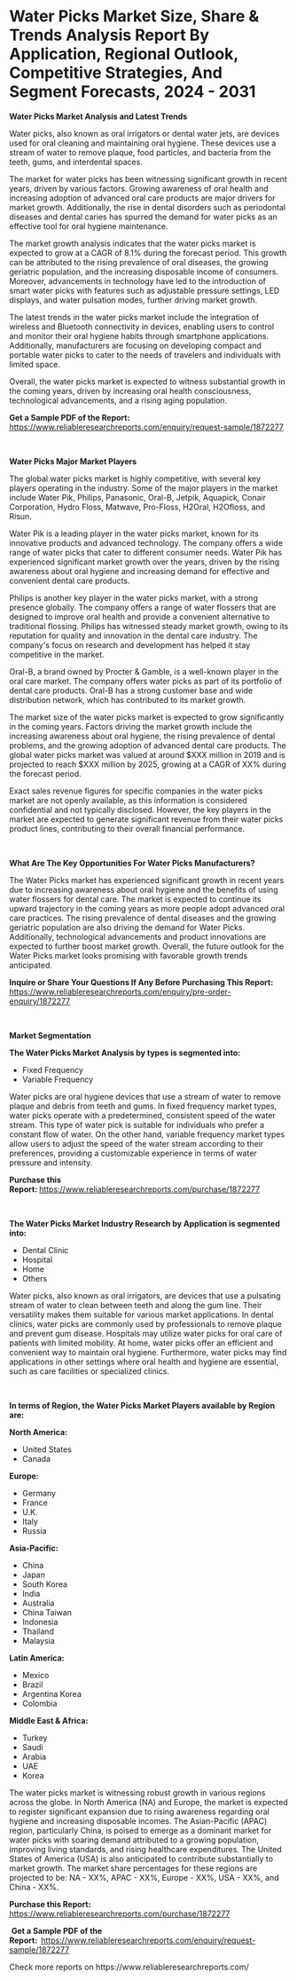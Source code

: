 <p><h1>Water Picks Market Size, Share & Trends Analysis Report By Application, Regional Outlook, Competitive Strategies, And Segment Forecasts, 2024 - 2031</h1></p><p><strong>Water Picks Market Analysis and Latest Trends</strong></p>
<p><p>Water picks, also known as oral irrigators or dental water jets, are devices used for oral cleaning and maintaining oral hygiene. These devices use a stream of water to remove plaque, food particles, and bacteria from the teeth, gums, and interdental spaces.</p><p>The market for water picks has been witnessing significant growth in recent years, driven by various factors. Growing awareness of oral health and increasing adoption of advanced oral care products are major drivers for market growth. Additionally, the rise in dental disorders such as periodontal diseases and dental caries has spurred the demand for water picks as an effective tool for oral hygiene maintenance.</p><p>The market growth analysis indicates that the water picks market is expected to grow at a CAGR of 8.1% during the forecast period. This growth can be attributed to the rising prevalence of oral diseases, the growing geriatric population, and the increasing disposable income of consumers. Moreover, advancements in technology have led to the introduction of smart water picks with features such as adjustable pressure settings, LED displays, and water pulsation modes, further driving market growth.</p><p>The latest trends in the water picks market include the integration of wireless and Bluetooth connectivity in devices, enabling users to control and monitor their oral hygiene habits through smartphone applications. Additionally, manufacturers are focusing on developing compact and portable water picks to cater to the needs of travelers and individuals with limited space.</p><p>Overall, the water picks market is expected to witness substantial growth in the coming years, driven by increasing oral health consciousness, technological advancements, and a rising aging population.</p></p>
<p><strong>Get a Sample PDF of the Report:&nbsp;</strong> <a href="https://www.reliableresearchreports.com/enquiry/request-sample/1872277">https://www.reliableresearchreports.com/enquiry/request-sample/1872277</a></p>
<p>&nbsp;</p>
<p><strong>Water Picks Major Market Players</strong></p>
<p><p>The global water picks market is highly competitive, with several key players operating in the industry. Some of the major players in the market include Water Pik, Philips, Panasonic, Oral-B, Jetpik, Aquapick, Conair Corporation, Hydro Floss, Matwave, Pro-Floss, H2Oral, H2Ofloss, and Risun. </p><p>Water Pik is a leading player in the water picks market, known for its innovative products and advanced technology. The company offers a wide range of water picks that cater to different consumer needs. Water Pik has experienced significant market growth over the years, driven by the rising awareness about oral hygiene and increasing demand for effective and convenient dental care products. </p><p>Philips is another key player in the water picks market, with a strong presence globally. The company offers a range of water flossers that are designed to improve oral health and provide a convenient alternative to traditional flossing. Philips has witnessed steady market growth, owing to its reputation for quality and innovation in the dental care industry. The company's focus on research and development has helped it stay competitive in the market.</p><p>Oral-B, a brand owned by Procter & Gamble, is a well-known player in the oral care market. The company offers water picks as part of its portfolio of dental care products. Oral-B has a strong customer base and wide distribution network, which has contributed to its market growth.</p><p>The market size of the water picks market is expected to grow significantly in the coming years. Factors driving the market growth include the increasing awareness about oral hygiene, the rising prevalence of dental problems, and the growing adoption of advanced dental care products. The global water picks market was valued at around $XXX million in 2019 and is projected to reach $XXX million by 2025, growing at a CAGR of XX% during the forecast period.</p><p>Exact sales revenue figures for specific companies in the water picks market are not openly available, as this information is considered confidential and not typically disclosed. However, the key players in the market are expected to generate significant revenue from their water picks product lines, contributing to their overall financial performance.</p></p>
<p>&nbsp;</p>
<p><strong>What Are The Key Opportunities For Water Picks Manufacturers?</strong></p>
<p><p>The Water Picks market has experienced significant growth in recent years due to increasing awareness about oral hygiene and the benefits of using water flossers for dental care. The market is expected to continue its upward trajectory in the coming years as more people adopt advanced oral care practices. The rising prevalence of dental diseases and the growing geriatric population are also driving the demand for Water Picks. Additionally, technological advancements and product innovations are expected to further boost market growth. Overall, the future outlook for the Water Picks market looks promising with favorable growth trends anticipated.</p></p>
<p><strong>Inquire or Share Your Questions If Any Before Purchasing This Report:</strong> <a href="https://www.reliableresearchreports.com/enquiry/pre-order-enquiry/1872277">https://www.reliableresearchreports.com/enquiry/pre-order-enquiry/1872277</a></p>
<p>&nbsp;</p>
<p><strong>Market Segmentation</strong></p>
<p><strong>The Water Picks Market Analysis by types is segmented into:</strong></p>
<p><ul><li>Fixed Frequency</li><li>Variable Frequency</li></ul></p>
<p><p>Water picks are oral hygiene devices that use a stream of water to remove plaque and debris from teeth and gums. In fixed frequency market types, water picks operate with a predetermined, consistent speed of the water stream. This type of water pick is suitable for individuals who prefer a constant flow of water. On the other hand, variable frequency market types allow users to adjust the speed of the water stream according to their preferences, providing a customizable experience in terms of water pressure and intensity.</p></p>
<p><strong>Purchase this Report:&nbsp;</strong><a href="https://www.reliableresearchreports.com/purchase/1872277">https://www.reliableresearchreports.com/purchase/1872277</a></p>
<p>&nbsp;</p>
<p><strong>The Water Picks Market Industry Research by Application is segmented into:</strong></p>
<p><ul><li>Dental Clinic</li><li>Hospital</li><li>Home</li><li>Others</li></ul></p>
<p><p>Water picks, also known as oral irrigators, are devices that use a pulsating stream of water to clean between teeth and along the gum line. Their versatility makes them suitable for various market applications. In dental clinics, water picks are commonly used by professionals to remove plaque and prevent gum disease. Hospitals may utilize water picks for oral care of patients with limited mobility. At home, water picks offer an efficient and convenient way to maintain oral hygiene. Furthermore, water picks may find applications in other settings where oral health and hygiene are essential, such as care facilities or specialized clinics.</p></p>
<p>&nbsp;</p>
<p><strong>In terms of Region, the Water Picks Market Players available by Region are:</strong></p>
<p>
    <p> <strong> North America: </strong>
        <ul>
            <li>United States</li>
            <li>Canada</li>
        </ul>
        </p> 
    <p> <strong> Europe: </strong>
        <ul>
            <li>Germany</li>
            <li>France</li>
            <li>U.K.</li>
            <li>Italy</li>
            <li>Russia</li>
        </ul>
        </p> 
    <p> <strong> Asia-Pacific: </strong>
        <ul>
            <li>China</li>
            <li>Japan</li>
            <li>South Korea</li>
            <li>India</li>
            <li>Australia</li>
            <li>China Taiwan</li>
            <li>Indonesia</li>
            <li>Thailand</li>
            <li>Malaysia</li>
        </ul>
        </p> 
    <p> <strong> Latin America: </strong>
        <ul>
            <li>Mexico</li>
            <li>Brazil</li>
            <li>Argentina Korea</li>
            <li>Colombia</li>
        </ul>
        </p> 
    <p> <strong> Middle East & Africa: </strong>
        <ul>
            <li>Turkey</li>
            <li>Saudi</li>
            <li>Arabia</li>
            <li>UAE</li>
            <li>Korea</li>
        </ul>
    </p>
    </p>
<p><p>The water picks market is witnessing robust growth in various regions across the globe. In North America (NA) and Europe, the market is expected to register significant expansion due to rising awareness regarding oral hygiene and increasing disposable incomes. The Asian-Pacific (APAC) region, particularly China, is poised to emerge as a dominant market for water picks with soaring demand attributed to a growing population, improving living standards, and rising healthcare expenditures. The United States of America (USA) is also anticipated to contribute substantially to market growth. The market share percentages for these regions are projected to be: NA - XX%, APAC - XX%, Europe - XX%, USA - XX%, and China - XX%.</p></p>
<p><strong>Purchase this Report: </strong><a href="https://www.reliableresearchreports.com/purchase/1872277">https://www.reliableresearchreports.com/purchase/1872277</a></p>
<p>&nbsp;<strong>Get a Sample PDF of the Report:&nbsp;&nbsp;</strong><a href="https://www.reliableresearchreports.com/enquiry/request-sample/1872277">https://www.reliableresearchreports.com/enquiry/request-sample/1872277</a></p>
<p><strong></strong></p>
<p>Check more reports on https://www.reliableresearchreports.com/</p>
